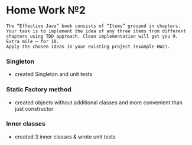 # Home Work №2
    The “Effective Java” book consists of “Items” grouped in chapters. Your task is to implement the idea of any three items from different chapters using TDD approach. Clean implementation will get you 9. Extra mile – for 10.
    Apply the chosen ideas in your existing project (example HW2).

### Singleton
 - created Singleton and unit tests



### Static Factory method
 - created objects without additional classes and more convenient than just constructor



### Inner classes
- created 3 inner classes & wrote unit tests
